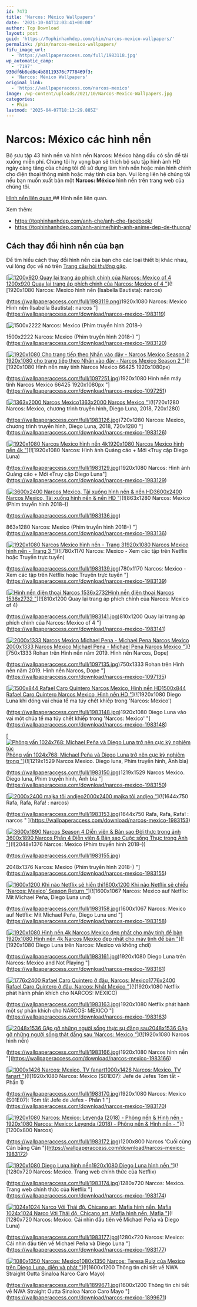 ```yaml
---
id: 7473
title: 'Narcos: México Wallpapers'
date: '2021-10-04T12:03:41+00:00'
author: Top Download
layout: post
guid: 'https://Tophinhanhdep.com/phim/narcos-mexico-wallpapers/'
permalink: /phim/narcos-mexico-wallpapers/
fifu_image_url:
  - 'https://wallpaperaccess.com/full/1983118.jpg'
wp_automatic_camp:
  - '7197'
930df6b8ed8c4b88119376c7778469f3:
  - 'Narcos: México Wallpapers'
original_link:
  - 'https://wallpaperaccess.com/narcos-mexico'
image: /wp-content/uploads/2021/10/Narcos-Mexico-Wallpapers.jpg
categories:
  - Phim
lastmod: '2025-04-07T18:13:29.885Z'
---
```

# Narcos: México các hình nền

Bộ sưu tập 43 hình nền và hình nền Narcos: México hàng đầu có sẵn để tải xuống miễn phí. Chúng tôi hy vọng bạn sẽ thích bộ sưu tập hình ảnh HD ngày càng tăng của chúng tôi để sử dụng làm hình nền hoặc màn hình chính cho điện thoại thông minh hoặc máy tính của bạn. Vui lòng liên hệ chúng tôi nếu bạn muốn xuất bản một **Narcos: México** hình nền trên trang web của chúng tôi.

[Hình nền liên quan ](#related) ## Hình nền liên quan.

   
 Xem thêm:

   
- <https://tophinhanhdep.com/anh-che/anh-che-facebook/>
- <https://tophinhanhdep.com/anh-anime/hinh-anh-anime-dep-de-thuong/>

## Cách thay đổi hình nền của bạn

Để tìm hiểu cách thay đổi hình nền của bạn cho các loại thiết bị khác nhau, vui lòng đọc về nó trên [Trang câu hỏi thường gặp](https://tophinhanhdep.com/faq/).

  
[[![1200x920 Quay lại trang áp phích chính của Narcos: Mexico of 4](https://wallpaperaccess.com/full/1983118.jpg)1200x920 Quay lại trang áp phích chính của Narcos: Mexico of 4 "](https://wallpaperaccess.com/download/narcos-mexico-1983118)](![1920x1080 Narcos: Mexico hình nền (Isabella Bautista): narcos)

(https://wallpaperaccess.com/full/1983119.png)1920x1080 Narcos: Mexico Hình nền (Isabella Bautista): narcos "](https://wallpaperaccess.com/download/narcos-mexico-1983119)

[![1500x2222 Narcos: Mexico (Phim truyền hình 2018–)](https://wallpaperaccess.com/full/1983120.jpg)

1500x2222 Narcos: Mexico (Phim truyền hình 2018–) "](https://wallpaperaccess.com/download/narcos-mexico-1983120)

[[![1920x1080 Cho trang tiếp theo Nhấn vào đây - Narcos Mexico Season 2](https://wallpaperaccess.com/full/1983121.jpg)1920x1080 cho trang tiếp theo Nhấn vào đây - Narcos Mexico Season 2 "](https://wallpaperaccess.com/download/narcos-mexico-1983121)](![1920x1080 Hình nền máy tính Narcos Mexico 66425 1920x1080px)

(https://wallpaperaccess.com/full/1097251.jpg)1920x1080 Hình nền máy tính Narcos Mexico 66425 1920x1080px "](https://wallpaperaccess.com/download/narcos-mexico-1097251)

[[![1363x2000 Narcos Mexico](https://wallpaperaccess.com/full/1983123.jpg)1363x2000 Narcos Mexico "](https://wallpaperaccess.com/download/narcos-mexico-1983123)](![720x1280 Narcos: Mexico, chương trình truyền hình, Diego Luna, 2018, 720x1280)

(https://wallpaperaccess.com/full/1983126.jpg)720x1280 Narcos: Mexico, chương trình truyền hình, Diego Luna, 2018, 720x1280 "](https://wallpaperaccess.com/download/narcos-mexico-1983126)

[[![1920x1080 Narcos Mexico hình nền 4k](https://wallpaperaccess.com/full/1983127.jpg)1920x1080 Narcos Mexico hình nền 4k "](https://wallpaperaccess.com/download/narcos-mexico-1983127)](![1920x1080 Narcos: Hình ảnh Quảng cáo + Mới «Truy cập Diego Luna)

(https://wallpaperaccess.com/full/1983129.jpg)1920x1080 Narcos: Hình ảnh Quảng cáo + Mới «Truy cập Diego Luna"](https://wallpaperaccess.com/download/narcos-mexico-1983129)

[[![3600x2400 Narcos Mexico, Tải xuống hình nền & nền HD](https://wallpaperaccess.com/full/1983132.jpg)3600x2400 Narcos Mexico, Tải xuống hình nền &amp; nền HD "](https://wallpaperaccess.com/download/narcos-mexico-1983132)](![863x1280 Narcos: Mexico (Phim truyền hình 2018–))

(https://wallpaperaccess.com/full/1983136.jpg)

863x1280 Narcos: Mexico (Phim truyền hình 2018–) "](https://wallpaperaccess.com/download/narcos-mexico-1983136)

[[![1920x1080 Narcos Mexico hình nền - Trang 3](https://wallpaperaccess.com/full/1983137.jpg)1920x1080 Narcos Mexico hình nền - Trang 3 "](https://wallpaperaccess.com/download/narcos-mexico-1983137)](![780x1170 Narcos: Mexico - Xem các tập trên Netflix hoặc Truyền trực tuyến)

(https://wallpaperaccess.com/full/1983139.jpg)780x1170 Narcos: Mexico - Xem các tập trên Netflix hoặc Truyền trực tuyến "](https://wallpaperaccess.com/download/narcos-mexico-1983139)

[[![Hình nền điện thoại Narcos 1536x2732](https://wallpaperaccess.com/full/1097134.jpg)Hình nền điện thoại Narcos 1536x2732 "](https://wallpaperaccess.com/download/narcos-mexico-1097134)](![810x1200 Quay lại trang áp phích chính của Narcos: Mexico of 4)

(https://wallpaperaccess.com/full/1983141.jpg)810x1200 Quay lại trang áp phích chính của Narcos: Mexico of 4 "](https://wallpaperaccess.com/download/narcos-mexico-1983141)

[[![2000x1333 Narcos Mexico Michael Pena - Michael Pena Narcos Mexico](https://wallpaperaccess.com/full/1983143.jpg)2000x1333 Narcos Mexico Michael Pena - Michael Pena Narcos Mexico "](https://wallpaperaccess.com/download/narcos-mexico-1983143)](![750x1333 Rohan trên Hình nền năm 2019. Hình nền Narcos, Dope)

(https://wallpaperaccess.com/full/1097135.jpg)750x1333 Rohan trên Hình nền năm 2019. Hình nền Narcos, Dope "](https://wallpaperaccess.com/download/narcos-mexico-1097135)

[[![1500x844 Rafael Caro Quintero Narcos Mexico, Hình nền HD](https://wallpaperaccess.com/full/1983147.jpg)1500x844 Rafael Caro Quintero Narcos Mexico, Hình nền HD "](https://wallpaperaccess.com/download/narcos-mexico-1983147)](![1920x1080 Diego Luna khi đóng vai chúa tể ma túy chết khiếp trong 'Narcos: Mexico')

(https://wallpaperaccess.com/full/1983148.jpg)1920x1080 Diego Luna vào vai một chúa tể ma túy chết khiếp trong 'Narcos: Mexico' "](https://wallpaperaccess.com/download/narcos-mexico-1983148)

[[![Phỏng vấn 1024x768: Michael Peña và Diego Luna trở nên cực kỳ nghiêm túc](https://wallpaperaccess.com/full/1983149.jpg)Phỏng vấn 1024x768: Michael Peña và Diego Luna trở nên cực kỳ nghiêm trọng "](https://wallpaperaccess.com/download/narcos-mexico-1983149)](![1219x1529 Narcos Mexico.  Diego luna, Phim truyền hình, Ảnh bìa)

(https://wallpaperaccess.com/full/1983150.jpg)1219x1529 Narcos Mexico. Diego luna, Phim truyền hình, Ảnh bìa "](https://wallpaperaccess.com/download/narcos-mexico-1983150)

[[![2000x2400 majka tôi andjeo](https://wallpaperaccess.com/full/1983152.jpg)2000x2400 majka tôi andjeo "](https://wallpaperaccess.com/download/narcos-mexico-1983152)](![1644x750 Rafa, Rafa, Rafa!  : narcos)

(https://wallpaperaccess.com/full/1983153.jpg)1644x750 Rafa, Rafa, Rafa! : narcos " ](https://wallpaperaccess.com/download/narcos-mexico-1983153)

[[![3600x1890 Narcos Season 4 Diễn viên & Bản sao Đời thực trong ảnh](https://wallpaperaccess.com/full/1983154.jpg)3600x1890 Narcos Phần 4 Diễn viên &amp; Bản sao Cuộc sống Thực trong Ảnh "](https://wallpaperaccess.com/download/narcos-mexico-1983154)](![2048x1376 Narcos: Mexico (Phim truyền hình 2018–))

(https://wallpaperaccess.com/full/1983155.jpg)

2048x1376 Narcos: Mexico (Phim truyền hình 2018–) "](https://wallpaperaccess.com/download/narcos-mexico-1983155)

[[![1600x1200 Khi nào Netflix sẽ hiển thị ](https://wallpaperaccess.com/full/1983156.png)1600x1200 Khi nào Netflix sẽ chiếu 'Narcos: Mexico' Season Return "](https://wallpaperaccess.com/download/narcos-mexico-1983156)](![1600x1067 Narcos: Mexico auf Netflix: Mit Michael Peña, Diego Luna und)

(https://wallpaperaccess.com/full/1983158.jpg)1600x1067 Narcos: Mexico auf Netflix: Mit Michael Peña, Diego Luna und "](https://wallpaperaccess.com/download/narcos-mexico-1983158)

[[![1920x1080 Hình nền 4k Narcos Mexico đẹp nhất cho máy tính để bàn](https://wallpaperaccess.com/full/1983159.jpg)1920x1080 Hình nền 4k Narcos Mexico đẹp nhất cho máy tính để bàn "](https://wallpaperaccess.com/download/narcos-mexico-1983159)](![1920x1080 Diego Luna trên Narcos: Mexico và không chơi)

(https://wallpaperaccess.com/full/1983161.jpg)1920x1080 Diego Luna trên Narcos: Mexico and Not Playing "](https://wallpaperaccess.com/download/narcos-mexico-1983161)

[[![1776x2400 Rafael Caro Quintero ở đâu, Narcos: Mexico](https://wallpaperaccess.com/full/1983162.jpg)1776x2400 Rafael Caro Quintero ở đâu, Narcos: Nhất Mexico "](https://wallpaperaccess.com/download/narcos-mexico-1983162)](![1920x1080 Netflix phát hành phấn khích cho NARCOS: MEXICO)

(https://wallpaperaccess.com/full/1983163.jpg)1920x1080 Netflix phát hành một sự phấn khích cho NARCOS: MEXICO "](https://wallpaperaccess.com/download/narcos-mexico-1983163)

[[![2048x1536 Gặp gỡ những người sống thực sự đằng sau ](https://wallpaperaccess.com/full/1983165.jpg)2048x1536 Gặp gỡ những người sống thật đằng sau 'Narcos: Mexico "](https://wallpaperaccess.com/download/narcos-mexico-1983165)](![1920x1080 Narcos hình nền)

(https://wallpaperaccess.com/full/1983166.jpg)1920x1080 Narcos hình nền "](https://wallpaperaccess.com/download/narcos-mexico-1983166)

[[![1000x1426 Narcos: Mexico.  TV fanart](https://wallpaperaccess.com/full/1983167.jpg)1000x1426 Narcos: Mexico. TV fanart "](https://wallpaperaccess.com/download/narcos-mexico-1983167)](![1920x1080 Narcos: Mexico (S01E07): Jefe de Jefes Tóm tắt - Phần 1)

(https://wallpaperaccess.com/full/1983170.jpg)1920x1080 Narcos: Mexico (S01E07): Tóm tắt Jefe de Jefes - Phần 1 "](https://wallpaperaccess.com/download/narcos-mexico-1983170)

[[![1920x1080 Narcos: Mexico: Leyenda (2018) - Phông nền & Hình nền -](https://wallpaperaccess.com/full/1983171.jpg)1920x1080 Narcos: Mexico: Leyenda (2018) - Phông nền &amp; Hình nền - "](https://wallpaperaccess.com/download/narcos-mexico-1983171)](![1200x800 Narcos)

(https://wallpaperaccess.com/full/1983172.jpg)1200x800 Narcos 'Cuối cùng Cân bằng Cân "](https://wallpaperaccess.com/download/narcos-mexico-1983172)

[[![1920x1080 Diego Luna hình nền](https://wallpaperaccess.com/full/1983173.jpg)1920x1080 Diego Luna hình nền "](https://wallpaperaccess.com/download/narcos-mexico-1983173)](![1280x720 Narcos: Mexico.  Trang web chính thức của Netflix)

(https://wallpaperaccess.com/full/1983174.jpg)1280x720 Narcos: Mexico. Trang web chính thức của Netflix "](https://wallpaperaccess.com/download/narcos-mexico-1983174)

[[![1024x1024 Narco Với Thái độ.  Chicano art, Mafia hình nền, Mafia](https://wallpaperaccess.com/full/1899693.jpg)1024x1024 Narco Với Thái độ. Chicano art, Mafia hình nền, Mafia "](https://wallpaperaccess.com/download/narcos-mexico-1899693)](![1280x720 Narcos: Mexico: Cái nhìn đầu tiên về Michael Peña và Diego Luna)

(https://wallpaperaccess.com/full/1983177.jpg)1280x720 Narcos: Mexico: Cái nhìn đầu tiên về Michael Peña và Diego Luna "](https://wallpaperaccess.com/download/narcos-mexico-1983177)

[[![1080x1350 Narcos: Mexico](https://wallpaperaccess.com/full/1983178.jpg)1080x1350 Narcos: Teresa Ruiz của Mexico trên Diego Luna, diễn và phát "](https://wallpaperaccess.com/download/narcos-mexico-1983178)](![1600x1200 Thông tin chi tiết về NWA ​​Straight Outta Sinaloa Narco Caro Mayo)

(https://wallpaperaccess.com/full/1899671.jpg)1600x1200 Thông tin chi tiết về NWA ​​Straight Outta Sinaloa Narco Caro Mayo "](https://wallpaperaccess.com/download/narcos-mexico-1899671)
